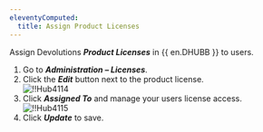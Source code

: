 ```yaml
---
eleventyComputed:
  title: Assign Product Licenses
---
```

Assign Devolutions ***Product Licenses*** in {{ en.DHUBB }} to users.  

1. Go to ***Administration – Licenses***. 
1. Click the ***Edit*** button next to the product license.  
![!!Hub4114](https://webdevolutions.azureedge.net/docs/en/hub/Hub4114.png) 
1. Click ***Assigned To*** and manage your users license access.  
![!!Hub4115](https://webdevolutions.azureedge.net/docs/en/hub/Hub4115.png) 
1. Click ***Update*** to save. 
